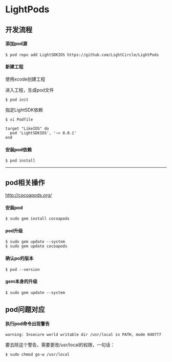
LightPods
==========

## 开发流程
#### 添加pod源
    $ pod repo add LightSDKIOS https://github.com/LightCircle/LightPods

#### 新建工程
使用xcode创建工程

进入工程，生成pod文件

    $ pod init

指定LightSDK依赖

    $ vi Podfile
    
    target "LikeIOS" do
      pod 'LightSDKIOS', '~> 0.0.1'
    end

#### 安装pod依赖
    $ pod install

----

## pod相关操作
http://cocoapods.org/

#### 安装pod
    $ sudo gem install cocoapods

#### pod升级
    $ sudo gem update --system
    $ sudo gem update cocoapods

#### 确认po的版本
    $ pod --version

#### gem本身的升级
    $ sudo gem update --system

## pod问题对应
#### 执行pod命令出现警告
    warning: Insecure world writable dir /usr/local in PATH, mode 040777

要去除这个警告，需要更改/usr/local的权限，一句话：

    $ sudo chmod go-w /usr/local
